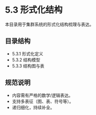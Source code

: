 # 5.3 形式化结构

本目录用于集群系统的形式化结构梳理与表达。

## 目录结构

- 5.3.1 形式化定义
- 5.3.2 结构模型
- 5.3.3 结构图与表

## 规范说明

- 内容需有严格的数学/逻辑表达。
- 支持多表征（图、表、符号等）。
- 递归细化，持续补全。
